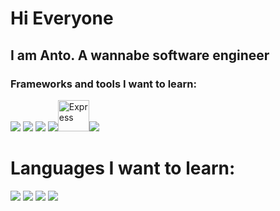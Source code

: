 # Hi Everyone

## I am Anto. A wannabe software engineer

### Frameworks and tools I want to learn:
<img src="https://img.icons8.com/bubbles/50/000000/react.png"/>  <img src="https://img.icons8.com/color/50/000000/nodejs.png"/> <img src="https://img.icons8.com/color/50/000000/google-firebase-console.png"/> <img src="https://img.icons8.com/color/50/000000/mongodb.png"/><img alt="Express" height="50px" width="50px" src="https://uxwing.com/wp-content/themes/uxwing/download/10-brands-and-social-media/expressjs.png" /><img src="https://img.icons8.com/color/48/000000/material-ui.png"/>

# Languages I want to learn:
<img src="https://img.icons8.com/color/50/000000/c-plus-plus-logo.png"/> <img src="https://img.icons8.com/color/50/000000/c-sharp-logo.png"/> <img src="https://img.icons8.com/color/50/000000/typescript.png"/>
<img src="https://img.icons8.com/ios/50/000000/java-coffee-cup-logo--v2.png"/>


<!--[![](https://github-readme-stats.vercel.app/api?username=Antonex&theme=yeblu&show_icons=true) 
![](https://github-readme-stats.vercel.app/api/top-langs/?username=Antonex&theme=shades-of-lime&layout=compact)](https://github.com/Antonex)
-->


<!--
**Antonex/Antonex** is a ✨ _special_ ✨ repository because its `README.md` (this file) appears on your GitHub profile.

Here are some ideas to get you started:

- 🔭 I’m currently working on ...
- 🌱 I’m currently learning ...
- 👯 I’m looking to collaborate on ...
- 🤔 I’m looking for help with ...
- 💬 Ask me about ...
- 📫 How to reach me: ...
- 😄 Pronouns: ...
- ⚡ Fun fact: ...
-->
